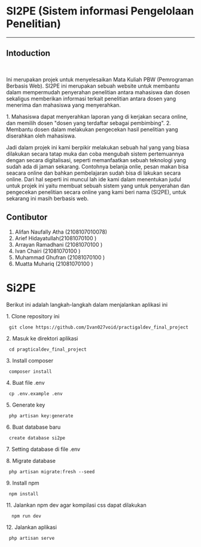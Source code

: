 # SI2PE (Sistem informasi Pengelolaan Penelitian)
---
## Intoduction
<br>
<p>Ini merupakan projek untuk menyelesaikan Mata Kuliah PBW (Pemrograman Berbasis Web). SI2PE ini merupakan sebuah website untuk membantu dalam mempermudah penyerahan penelitian antara mahasiswa dan dosen sekaligus memberikan informasi terkait penelitian antara dosen yang menerima dan mahasiswa yang menyerahkan.</p>

<p>1. Mahasiswa dapat menyerahkan laporan yang di kerjakan secara online, dan memilih dosen "dosen yang terdaftar sebagai pembimbing".
2. Membantu dosen dalam melakukan pengecekan hasil penelitian yang diserahkan oleh mahasiswa.
</p>
    <p>Jadi dalam projek ini kami berpikir melakukan sebuah hal yang yang biasa dilakukan secara tatap muka dan coba mengubah sistem pertemuannya dengan secara digitalisasi, seperti memanfaatkan sebuah teknologi yang sudah ada di jaman sekarang. Contohnya belanja onlie, pesan makan bisa seacara online dan bahkan pembelajaran sudah bisa di lakukan secara online. Dari hal seperti ini muncul lah ide kami dalam menentukan judul untuk projek ini yaitu membuat sebuah sistem yang untuk penyerahan dan pengecekan penelitian secara online yang kami beri nama (SI2PE), untuk sekarang ini masih berbasis web.</p>
  
## Contibutor
1. Alifan Naufally Atha (2108107010078)
2. Arief Hidayatullah(21081070100 )
3. Arrayan Ramadhani (21081070100 )
4. Ivan Chairi (21081070100 )
5. Muhammad Ghufran (21081070100 )
6. Muatta Muhariq (21081070100 )

# Si2PE


<p> Berikut ini adalah langkah-langkah dalam menjalankan aplikasi ini </p>

<p> 1. Clone repository ini </p>
<pre><code> git clone https://github.com/Ivan027void/practigaldev_final_project </pre></code>

<p> 2. Masuk ke direktori aplikasi </p>
<pre><code> cd pragticaldev_final_project </pre></code>

<p> 3. Install composer </p>
<pre><code> composer install </pre></code>

<p> 4. Buat file .env </p>
<pre><code> cp .env.example .env </pre></code>

<p> 5. Generate key </p>
<pre><code> php artisan key:generate </pre></code>

<p> 6. Buat database baru </p>
<pre><code> create database si2pe </pre></code>

<p> 7. Setting database di file .env </p>
<!-- samakan nama databese anda dengan nama database di file env -->

<p> 8. Migrate database </p>
<pre><code> php artisan migrate:fresh --seed </pre></code>

<p> 9. Install npm </p>
<pre><code> npm install </pre></code>

<p> 11. Jalankan npm dev agar kompilasi css dapat dilakukan </p>
<pre><code>  npm run dev  </pre></code>

<p> 12. Jalankan aplikasi </p>
<pre><code> php artisan serve </pre></code>
